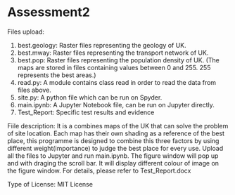# Assessment2
Files upload:
1. best.geology: Raster files representing the geology of UK.
2. best.mway: Raster files representing the transport network of UK.
3. best.pop: Raster files representing the population density of UK.
(The maps are stored in files containing values between 0 and 255. 255 represents the best areas.)
4. read.py: A module contains class read in order to read the data from files above.
5. site.py: A python file which can be run on Spyder.
6. main.ipynb: A Jupyter Notebook file, can be run on Jupyter directly.
7. Test_Report: Specific test results and evidence

Fiile description:
It is a combines maps of the UK that can solve the problem of site location. Each map has their own shading as a reference of the best place, this programme is designed to combine this three factors by using different weight(importance) to judge the best place for every use.
Upload all the files to Jupyter and run main.ipynb. The figure window will pop up and with draging the scroll bar. It will display different colour of image on the figure window. For details, please refer to Test_Report.docx

Type of License: MIT License
